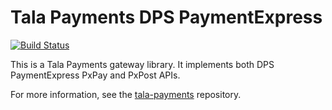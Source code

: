 # Tala Payments DPS PaymentExpress

[![Build Status](https://secure.travis-ci.org/adrianmacneil/tala-payments-paymentexpress.png)](http://travis-ci.org/adrianmacneil/tala-payments-paymentexpress)

This is a Tala Payments gateway library. It implements both DPS PaymentExpress PxPay and PxPost APIs.

For more information, see the [tala-payments](https://github.com/adrianmacneil/tala-payments) repository.
